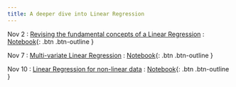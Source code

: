```yaml
---
title: A deeper dive into Linear Regression
---
```


Nov 2
: [Revising the fundamental concepts of a Linear Regression](#)
: [Notebook](#){: .btn .btn-outline }

Nov 7
: [Multi-variate Linear Regression](#)
: [Notebook](#){: .btn .btn-outline }

Nov 10
: [Linear Regression for non-linear data](#)
: [Notebook](#){: .btn .btn-outline }
